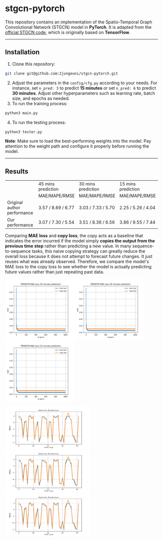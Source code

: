 # stgcn-pytorch

This repository contains an implementation of the Spatio-Temporal Graph Convolutional Network (STGCN) model in **PyTorch**.
It is adapted from the [official STGCN code](https://github.com/VeritasYin/STGCN_IJCAI-18), which is originally based on **TensorFlow**.

---
## Installation
1. Clone this repository:
```bash
git clone git@github.com:2jungeuni/stgcn-pytorch.git
```
2. Adjust the parameters in the `config/cfg.py` according to your needs. For instance, set `n_pred: 3` to predict **15 minutes** or set `n_pred: 6` to predict **30 minutes**. Adjust other hyperparameters such as learning rate, batch size, and epochs as needed.
3. To run the training process:
```bash
python3 main.py
```
4. To run the testing process:
```bash
python3 tester.py
```
**Note**: Make sure to load the best-performing weights into the model. Pay attention to the weight path and configure it properly before running the model. 

---
## Results
<table>
  <tr>
    <!-- (1,1) merged with (2,1) by rowspan="2" -->
    <td rowspan="2"></td>
    <td>45 mins prediction </td>
    <td>30 mins prediction</td>
    <td>15 mins prediction</td>
  </tr>
  <tr>
    <!-- First column is merged above, so only three cells here -->
    <td>MAE/MAPE/RMSE</td>
    <td>MAE/MAPE/RMSE</td>
    <td>MAE/MAPE/RMSE</td>
  </tr>
  <tr>
    <td>Original author performance</td>
    <td>3.57 / 8.69 / 6.77</td>
    <td>3.03 / 7.33 / 5.70</td>
    <td>2.25 / 5.26 / 4.04</td>
  </tr>
  <tr>
    <td>Our performance</td>
    <td>3.07 / 7.30 / 5.54</td>
    <td>3.51 / 8.36 / 6.56</td>
    <td>3.86 / 9.55 / 7.44</td>
  </tr>
</table>

Comparing **MAE loss** and **copy loss**, the copy acts as a baseline that indicates the error incurred if the model simply **copies the output from the previous time step** rather than predicting a new value.
In many sequence-to-sequence tasks, this naive copying strategy can greatly reduce the overall loss because it does not attempt to forecast future changes. It just reuses what was already observed.
Therefore, we compare the model's MAE loss to the copy loss to see whether the model is actually predicting future values rather than just repeating past data.

<img src=plot/pemsd7-m/pemsd7m-mae-loss_45.png width="230" height="200"><img src=plot/pemsd7-m/pemsd7m-mae-loss_30.png width="230" height="200"><img src=plot/pemsd7-m/pemsd7m-mae-loss_15.png width="230" height="200">


<img src=plot/pemsd7-m/test_45.png width="280" height="140"><img src=plot/pemsd7-m/test_30.png width="280" height="140"><img src=plot/pemsd7-m/test_15.png width="280" height="140">
